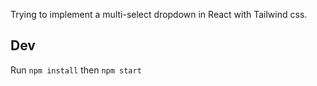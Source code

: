 Trying to implement a multi-select dropdown in React with Tailwind css.

## Dev
Run `npm install` then `npm start`
